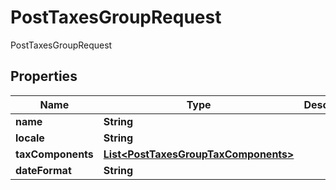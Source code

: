 

# PostTaxesGroupRequest

PostTaxesGroupRequest
## Properties

Name | Type | Description | Notes
------------ | ------------- | ------------- | -------------
**name** | **String** |  |  [optional]
**locale** | **String** |  |  [optional]
**taxComponents** | [**List&lt;PostTaxesGroupTaxComponents&gt;**](PostTaxesGroupTaxComponents.md) |  |  [optional]
**dateFormat** | **String** |  |  [optional]



